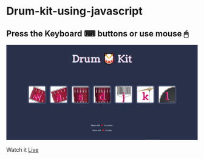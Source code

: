 # Drum-kit-using-javascript

## Press the Keyboard ⌨ buttons or use mouse 🖱

<img src="images/drum-kit-using-javascript.jpg">

Watch it <a href="https://yaseen549.github.io/Drum-kit-using-javascript/">Live</a>
